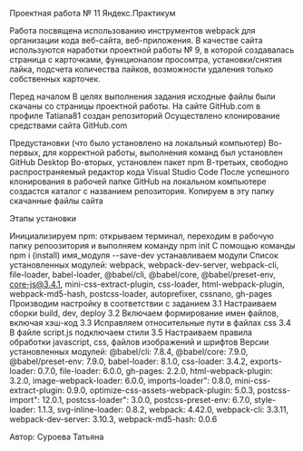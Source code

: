 Проектная работа № 11 Яндекс.Практикум

Работа посвящена использованию инструментов webpack для организации кода веб-сайта, веб-приложения. В качестве сайта используются наработки проектной работы № 9, в которой создавалась страница с карточками, функционалом просомтра, установки/снятия лайка, подсчета количества лайков, возможности удаления только собственных карточек.

Перед началом В целях выполнения задания исходные файлы были скачаны со страницы проектной работы. На сайте GitHub.com в профиле Tatiana81 создан репозиторий Осуществлено клонирование средствами сайта GitHub.com

Предустановки (что было установлено на локальный компьютер) Во-первых, для корректной работы, выполнения команд был установлен GitHub Desktop Во-вторых, установлен пакет npm В-третьих, свободно распространяемый редактор кода Visual Studio Code После успешного клонирования в рабочей папке GitHub на локальном компьютере создастся каталог с названием репозитория. Копируем в эту папку скачанные файлы сайта

Этапы установки

Инициализируем npm: открываем терминал, переходим в рабочую папку репоозитория и выполняем команду npm init
С помощью команды npm i (install) имя_модуля --save-dev устанавливаем модули Список установленных модулей: webpack, webpack-dev-server, webpack-cli, file-loader, babel-loader, @babel/cli, @babel/core, @babel/preset-env, core-js@3.4.1, mini-css-extract-plugin, css-loader, html-webpack-plugin, webpack-md5-hash, postcss-loader, autoprefixer, cssnano, gh-pages
Производим настройку в соответствии с заданием 3.1 Настраиваем сборки build, dev, deploy 3.2 Включаем формирование имен файлов, включая хэш-код 3.3 Исправляем относительные пути в файлах css 3.4 В файле script.js подключаем стили 3.5 Настраиваем правила обработки javascript, css, файлов изображений и шрифтов
Версии установленных модулей: @babel/cli: 7.8.4, @babel/core: 7.9.0, @babel/preset-env: 7.9.0, babel-loader: 8.1.0, css-loader: 3.4.2, exports-loader: 0.7.0, file-loader: 6.0.0, gh-pages: 2.2.0, html-webpack-plugin: 3.2.0, image-webpack-loader: 6.0.0, imports-loader": 0.8.0, mini-css-extract-plugin: 0.9.0, optimize-css-assets-webpack-plugin: 5.0.3, postcss-import": 12.0.1, postcss-loader": 3.0.0, postcss-preset-env: 6.7.0, style-loader: 1.1.3, svg-inline-loader: 0.8.2, webpack: 4.42.0, webpack-cli: 3.3.11, webpack-dev-server: 3.10.3, webpack-md5-hash: 0.0.6


Автор: Суроева Татьяна
